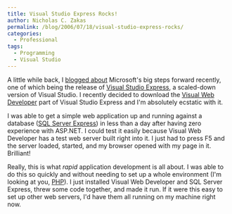 ```yaml
---
title: Visual Studio Express Rocks!
author: Nicholas C. Zakas
permalink: /blog/2006/07/18/visual-studio-express-rocks/
categories:
  - Professional
tags:
  - Programming
  - Visual Studio
---
```

A little while back, I <a title="Praise For Microsoft" rel="internal" href="{{site.url}}/archive/2006/5/339/">blogged about</a> Microsoft's big steps forward recently, one of which being the release of <a title="Microsoft Visual Studio Express Edition" rel="external" href="http://msdn.microsoft.com/vstudio/express/">Visual Studio Express</a>, a scaled-down version of Visual Studio. I recently decided to download the <a title="Visual Web Developer" rel="external" href="http://msdn.microsoft.com/vstudio/express/vwd/default.aspx">Visual Web Developer</a> part of Visual Studio Express and I'm absolutely ecstatic with it.

I was able to get a simple web application up and running against a database (<a title="SQL Server Express" rel="external" href="http://msdn.microsoft.com/vstudio/express/sql/">SQL Server Express</a>) in less than a day after having zero experience with ASP.NET. I could test it easily because Visual Web Developer has a test web server built right into it. I just had to press F5 and the server loaded, started, and my browser opened with my page in it. Brilliant!

Really, this is what *rapid* application development is all about. I was able to do this so quickly and without needing to set up a whole environment (I'm looking at you, <a title="PHP" rel="external" href="http://www.php.net/">PHP</a>). I just installed Visual Web Developer and SQL Server Express, threw some code together, and made it run. If it were this easy to set up other web servers, I'd have them all running on my machine right now.
